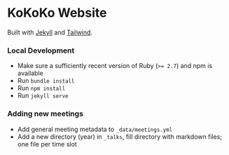 # KoKoKo Website

Built with [Jekyll](https://jekyllrb.com) and [Tailwind](https://tailwindcss.com).

### Local Development

- Make sure a sufficiently recent version of Ruby (`>= 2.7`) and npm is available
- Run `bundle install`
- Run `npm install`
- Run `jekyll serve`

### Adding new meetings

- Add general meeting metadata to `_data/meetings.yml`
- Add a new directory (year) in `_talks`, fill directory with markdown files;
  one file per time slot
  